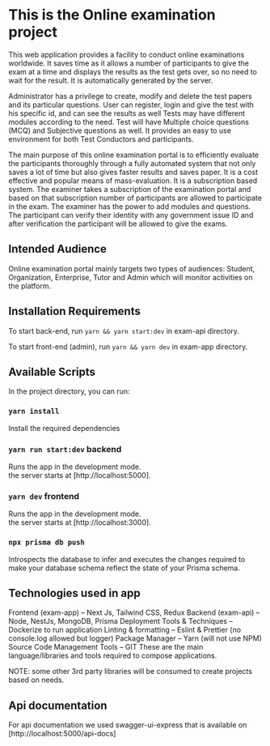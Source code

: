 # This is the Online examination project

This web application provides a facility to conduct online examinations worldwide.
It saves time as it allows a number of participants to give the exam at a time and displays the results as the test gets over, so no need to wait for the result.
It is automatically generated by the server.

Administrator has a privilege to create, modify and delete the test papers and its particular questions.
User can register, login and give the test with his specific id, and can see the results as well
Tests may have different modules according to the need.
Test will have Multiple choice questions (MCQ) and Subjective questions as well.
It provides an easy to use environment for both Test Conductors and participants.

The main purpose of this online examination portal is to efficiently evaluate the participants thoroughly through a fully automated system that not only saves a lot of time but also gives faster results and saves paper.
It is a cost effective and popular means of mass-evaluation.
It is a subscription based system.
The examiner takes a subscription of the examination portal and based on that subscription number of participants are allowed to participate in the exam.
The examiner has the power to add modules and questions.
The participant can verify their identity with any government issue ID and after verification the participant will be allowed to give the exams.


## Intended Audience

Online examination portal mainly targets two types of audiences: Student, Organization, Enterprise, Tutor and Admin which will monitor activities on the platform.

## Installation Requirements

To start back-end, run `yarn && yarn start:dev` in exam-api directory.

To start front-end (admin), run `yarn && yarn dev` in exam-app directory.

## Available Scripts

In the project directory, you can run:

### `yarn install`

Install the required dependencies

### `yarn run start:dev` backend

Runs the app in the development mode.\
the server starts at [http://localhost:5000].

### `yarn dev` frontend

Runs the app in the development mode.\
the server starts at [http://localhost:3000].

### `npx prisma db push`

Introspects the database to infer and executes the changes required to make your database schema reflect the state of your Prisma schema.

## Technologies used in app

Frontend (exam-app) – Next Js, Tailwind CSS, Redux
Backend (exam-api) – Node, NestJs, MongoDB, Prisma
Deployment Tools & Techniques – Dockerize to run application
Linting & formatting – Eslint & Prettier (no console.log allowed but logger)
Package Manager – Yarn (will not use NPM)
Source Code Management Tools – GIT
These are the main language/libraries and tools required to compose applications.

NOTE: some other 3rd party libraries will be consumed to create projects based on needs.


## Api documentation

For api documentation we used swagger-ui-express that is available on [http://localhost:5000/api-docs]
